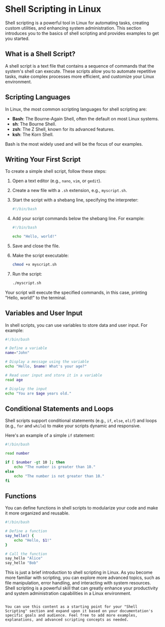 # Shell Scripting in Linux

Shell scripting is a powerful tool in Linux for automating tasks, creating custom utilities, and enhancing system administration. This section introduces you to the basics of shell scripting and provides examples to get you started.

## What is a Shell Script?

A shell script is a text file that contains a sequence of commands that the system's shell can execute. These scripts allow you to automate repetitive tasks, make complex processes more efficient, and customize your Linux environment.

## Scripting Languages

In Linux, the most common scripting languages for shell scripting are:

- **Bash**: The Bourne-Again Shell, often the default on most Linux systems.
- **sh**: The Bourne Shell.
- **zsh**: The Z Shell, known for its advanced features.
- **ksh**: The Korn Shell.

Bash is the most widely used and will be the focus of our examples.

## Writing Your First Script

To create a simple shell script, follow these steps:

1. Open a text editor (e.g., `nano`, `vim`, or `gedit`).
2. Create a new file with a `.sh` extension, e.g., `myscript.sh`.
3. Start the script with a shebang line, specifying the interpreter:

   ```bash
   #!/bin/bash
   ```

4. Add your script commands below the shebang line. For example:

   ```bash
   #!/bin/bash

   echo "Hello, world!"
   ```

5. Save and close the file.

6. Make the script executable:

   ```bash
   chmod +x myscript.sh
   ```

7. Run the script:

   ```bash
   ./myscript.sh
   ```

Your script will execute the specified commands, in this case, printing "Hello, world!" to the terminal.

## Variables and User Input

In shell scripts, you can use variables to store data and user input. For example:

```bash
#!/bin/bash

# Define a variable
name="John"

# Display a message using the variable
echo "Hello, $name! What's your age?"

# Read user input and store it in a variable
read age

# Display the input
echo "You are $age years old."
```

## Conditional Statements and Loops

Shell scripts support conditional statements (e.g., `if`, `else`, `elif`) and loops (e.g., `for` and `while`) to make your scripts dynamic and responsive.

Here's an example of a simple `if` statement:

```bash
#!/bin/bash

read number

if [ $number -gt 10 ]; then
    echo "The number is greater than 10."
else
    echo "The number is not greater than 10."
fi
```

## Functions

You can define functions in shell scripts to modularize your code and make it more organized and reusable.

```bash
#!/bin/bash

# Define a function
say_hello() {
    echo "Hello, $1!"
}

# Call the function
say_hello "Alice"
say_hello "Bob"
```

This is just a brief introduction to shell scripting in Linux. As you become more familiar with scripting, you can explore more advanced topics, such as file manipulation, error handling, and interacting with system resources. Shell scripting is a powerful skill that can greatly enhance your productivity and system administration capabilities in a Linux environment.
```

You can use this content as a starting point for your "Shell Scripting" section and expand upon it based on your documentation's specific goals and audience. Feel free to add more examples, explanations, and advanced scripting concepts as needed.
